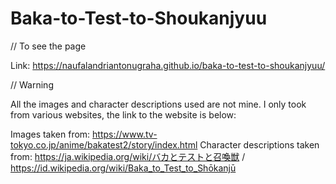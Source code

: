 # Baka-to-Test-to-Shoukanjyuu

// To see the page

Link: https://naufalandriantonugraha.github.io/baka-to-test-to-shoukanjyuu/

// Warning

All the images and character descriptions used are not mine.
I only took from various websites, the link to the website is below:

Images taken from: https://www.tv-tokyo.co.jp/anime/bakatest2/story/index.html
Character descriptions taken from: https://ja.wikipedia.org/wiki/バカとテストと召喚獣 / https://id.wikipedia.org/wiki/Baka_to_Test_to_Shōkanjū
